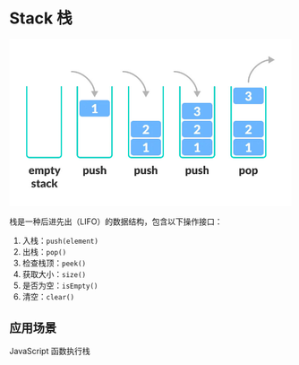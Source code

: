 # Stack 栈

![Stack](../../../assets/images/数据结构/stack.jpg)

栈是一种后进先出（LIFO）的数据结构，包含以下操作接口：

1. 入栈：`push(element)`
2. 出栈：`pop()`
3. 检查栈顶：`peek()`
4. 获取大小：`size()`
5. 是否为空：`isEmpty()`
6. 清空：`clear()`

## 应用场景

JavaScript 函数执行栈
